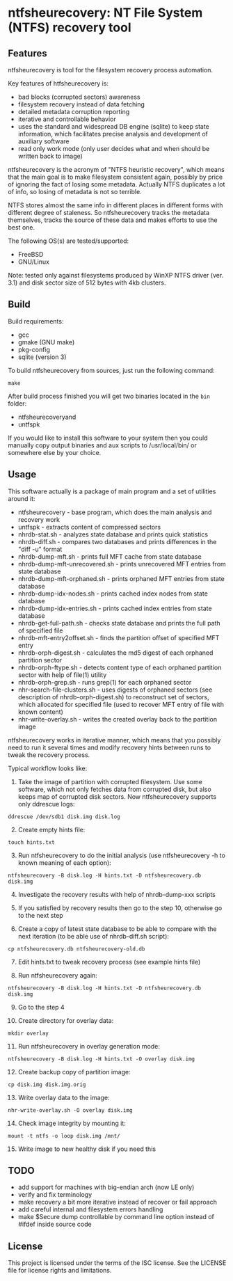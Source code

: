 ntfsheurecovery: NT File System (NTFS) recovery tool
====================================================

Features
--------

ntfsheurecovery is tool for the filesystem recovery process automation.

Key features of htfsheurecovery is:

  * bad blocks (corrupted sectors) awareness
  * filesystem recovery instead of data fetching
  * detailed metadata corruption reporting
  * iterative and controllable behavior
  * uses the standard and widespread DB engine (sqlite) to keep state
    information, which facilitates precise analysis and development of
    auxiliary software
  * read only work mode (only user decides what and when should be written
    back to image)

ntfsheurecovery is the acronym of "NTFS heuristic recovery", which means
that the main goal is to make filesystem consistent again, possibly by
price of ignoring the fact of losing some metadata. Actually NTFS
duplicates a lot of info, so losing of metadata is not so terrible.

NTFS stores almost the same info in different places in different forms
with different degree of staleness. So ntfsheurecovery tracks the metadata
themselves, tracks the source of these data and makes efforts to use the
best one.

The following OS(s) are tested/supported:

 * FreeBSD
 * GNU/Linux

Note: tested only against filesystems produced by WinXP NTFS driver
(ver. 3.1) and disk sector size of 512 bytes with 4kb clusters.

Build
-----

Build requirements:

 * gcc
 * gmake (GNU make)
 * pkg-config
 * sqlite (version 3)

To build ntfsheurecovery from sources, just run the following command:

    make

After build process finished you will get two binaries located in the `bin` folder:

  * ntfsheurecoveryand
  * untfspk

If you would like to install this software to your system then you could
manually copy output binaries and aux scripts to /usr/local/bin/ or
somewhere else by your choice.

Usage
-----

This software actually is a package of main program and a set of utilities
around it:

  * ntfsheurecovery - base program, which does the main analysis and
    recovery work
  * untfspk - extracts content of compressed sectors
  * nhrdb-stat.sh - analyzes state database and prints quick statistics
  * nhrdb-diff.sh - compares two databases and prints differences in the
    "diff -u" format
  * nhrdb-dump-mft.sh - prints full MFT cache from state database
  * nhrdb-dump-mft-unrecovered.sh - prints unrecovered MFT entries from
    state database
  * nhrdb-dump-mft-orphaned.sh - prints orphaned MFT entries from state
    database
  * nhrdb-dump-idx-nodes.sh - prints cached index nodes from state database
  * nhrdb-dump-idx-entries.sh - prints cached index entries from state
    database
  * nhrdb-get-full-path.sh - checks state database and prints the full path
    of specified file
  * nhrdb-mft-entry2offset.sh - finds the partition offset of specified MFT
    entry
  * nhrdb-orph-digest.sh - calculates the md5 digest of each orphaned
    partition sector
  * nhrdb-orph-ftype.sh - detects content type of each orphaned partition
    sector with help of file(1) utility
  * nhrdb-orph-grep.sh - runs grep(1) for each orphaned sector
  * nhr-search-file-clusters.sh - uses digests of orphaned sectors (see
    description of nhrdb-orph-digest.sh) to reconstruct set of sectors,
    which allocated for specified file (used to recover MFT entry of file
    with known content)
  * nhr-write-overlay.sh - writes the created overlay back to the
    partition image

ntfsheurecovery works in iterative manner, which means that you possibly
need to run it several times and modify recovery hints between runs to
tweak the recovery process.

Typical workflow looks like:

  1. Take the image of partition with corrupted filesystem. Use some
     software, which not only fetches data from corrupted disk, but also
     keeps map of corrupted disk sectors. Now ntfsheurecovery supports
     only ddrescue logs:

    ddrescue /dev/sdb1 disk.img disk.log

  2. Create empty hints file:

    touch hints.txt

  3. Run ntfsheurecovery to do the initial analysis (use ntfsheurecovery -h
     to known meaning of each option):

    ntfsheurecovery -B disk.log -H hints.txt -D ntfsheurecovery.db disk.img

  4. Investigate the recovery results with help of nhrdb-dump-xxx scripts

  5. If you satisfied by recovery results then go to the step 10,
     otherwise go to the next step

  6. Create a copy of latest state database to be able to compare with the
     next iteration (to be able use of nhrdb-diff.sh script):

    cp ntfsheurecovery.db ntfsheurecovery-old.db

  7. Edit hints.txt to tweak recovery process (see example hints file)

  8. Run ntfsheurecovery again:

    ntfsheurecovery -B disk.log -H hints.txt -D ntfsheurecovery.db disk.img

  9. Go to the step 4

  10. Create directory for overlay data:

    mkdir overlay

  11. Run ntfsheurecovery in overlay generation mode:

    ntfsheurecovery -B disk.log -H hints.txt -O overlay disk.img

  12. Create backup copy of partition image:

    cp disk.img disk.img.orig

  13. Write overlay data to the image:

    nhr-write-overlay.sh -O overlay disk.img

  14. Check image integrity by mounting it:

    mount -t ntfs -o loop disk.img /mnt/

  15. Write image to new healthy disk if you need this

TODO
----

 * add support for machines with big-endian arch (now LE only)
 * verify and fix terminology
 * make recovery a bit more iterative instead of recover or fail approach
 * add careful internal and filesystem errors handling
 * make $Secure dump controllable by command line option instead of #ifdef
   inside source code

License
-------

This project is licensed under the terms of the ISC license. See
the LICENSE file for license rights and limitations.
